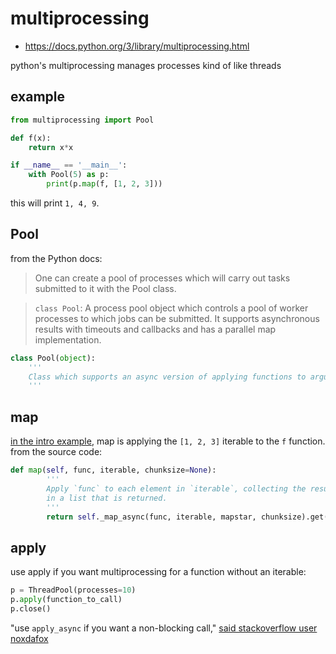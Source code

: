 # multiprocessing
- https://docs.python.org/3/library/multiprocessing.html

python's multiprocessing manages processes kind of like threads

## example
```python
from multiprocessing import Pool

def f(x):
    return x*x

if __name__ == '__main__':
    with Pool(5) as p:
        print(p.map(f, [1, 2, 3]))
```

this will print `1, 4, 9`.


## Pool
from the Python docs: 
> One can create a pool of processes which will carry out tasks submitted to it with the Pool class.  

> `class Pool`: A process pool object which controls a pool of worker processes to which jobs can be submitted. It supports asynchronous results with timeouts and callbacks and has a parallel map implementation.
```python
class Pool(object):
    '''
    Class which supports an async version of applying functions to arguments.
    '''
```

## map
[in the intro example](#example), map is applying the `[1, 2, 3]` iterable to the `f` function. from the source code:
```python
def map(self, func, iterable, chunksize=None):
        '''
        Apply `func` to each element in `iterable`, collecting the results
        in a list that is returned.
        '''
        return self._map_async(func, iterable, mapstar, chunksize).get()
```

## apply
use apply if you want multiprocessing for a function without an iterable:
```python
p = ThreadPool(processes=10)
p.apply(function_to_call)
p.close()
```

"use `apply_async` if you want a non-blocking call," [said stackoverflow user noxdafox](https://stackoverflow.com/questions/43565035/python-multiprocessing-pool-how-to-use-with-no-iterable#answer-43565080)
